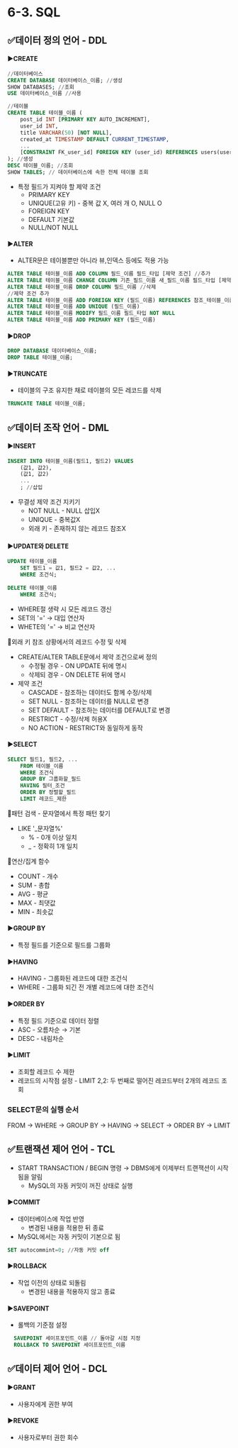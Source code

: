 # 6-3. SQL
## ✅데이터 정의 언어 - DDL
#### ▶️CREATE
```sql
//데이터베이스
CREATE DATABASE 데이터베이스_이름; //생성
SHOW DATABASES; //조회
USE 데이터베이스_이름 //사용

//테이블
CREATE TABLE 테이블_이름 (
	post_id INT [PRIMARY KEY AUTO_INCREMENT],
    user_id INT,
    title VARCHAR(50) [NOT NULL],
    created_at TIMESTAMP DEFAULT CURRENT_TIMESTAMP,
    ...
    [CONSTRAINT FK_user_id] FOREIGN KEY (user_id) REFERENCES users(user_id)
); //생성
DESC 테이블_이름; //조회
SHOW TABLES; // 데이터베이스에 속한 전체 테이블 조회
```
- 특정 필드가 지켜야 할 제약 조건
  - PRIMARY KEY
  - UNIQUE(고유 키) - 중복 값 X, 여러 개 O, NULL O
  - FOREIGN KEY
  - DEFAULT 기본값
  - NULL/NOT NULL
  
#### ▶️ALTER
- ALTER문은 테이블뿐만 아니라 뷰,인덱스 등에도 적용 가능
```sql
ALTER TABLE 테이블_이름 ADD COLUMN 필드_이름 필드_타입 [제약 조건] //추가
ALTER TABLE 테이블_이름 CHANGE COLUMN 기존_필드_이름 새_필드_이름 필드_타입 [제약 조건] //수정
ALTER TABLE 테이블_이름 DROP COLUMN 필드_이름 //삭제
//제약 조건 추가
ALTER TABLE 테이블_이름 ADD FOREIGN KEY (필드_이름) REFERENCES 참조_테이블_이름(참조_필드)
ALTER TABLE 테이블_이름 ADD UNIQUE (필드_이름) 
ALTER TABLE 테이블_이름 MODIFY 필드_이름 필드_타입 NOT NULL
ALTER TABLE 테이블_이름 ADD PRIMARY KEY (필드_이름)
```
#### ▶️DROP
```sql
DROP DATABASE 데이터베이스_이름;
DROP TABLE 테이블_이름;
```
#### ▶️TRUNCATE
- 테이블의 구조 유지한 채로 테이블의 모든 레코드를 삭제
```sql
TRUNCATE TABLE 테이블_이름;
```

## ✅데이터 조작 언어 - DML
#### ▶️INSERT
```sql
INSERT INTO 테이블_이름(필드1, 필드2) VALUES 
	(값1, 값2),
    (값1, 값2)
    ...
    ; //삽입
```
- 무결성 제약 조건 지키기
  - NOT NULL - NULL 삽입X
  - UNIQUE - 중복값X
  - 외래 키 - 존재하지 않는 레코드 참조X
 
#### ▶️UPDATE와 DELETE
```sql
UPDATE 테이블_이름
	SET 필드1 = 값1, 필드2 = 값2, ...
    WHERE 조건식;
    
DELETE 테이블_이름
    WHERE 조건식;
```
- WHERE절 생략 시 모든 레코드 갱신 
- SET의 '=' → 대입 연산자
- WHETE의 '=' → 비교 연산자

🔷외래 키 참조 상황에서의 레코드 수정 및 삭제
- CREATE/ALTER TABLE문에서 제약 조건으로써 정의
  - 수정될 경우 - ON UPDATE 뒤에 명시
  - 삭제되 경우 - ON DELETE 뒤에 명시
- 제약 조건
  - CASCADE - 참조하는 데이터도 함께 수정/삭제
  - SET NULL - 참조하는 데이터를 NULL로 변경
  - SET DEFAULT - 참조하는 데이터를 DEFAULT로 변경
  - RESTRICT - 수정/삭제 허용X
  - NO ACTION - RESTRICT와 동일하게 동작 

#### ▶️SELECT
```sql
SELECT 필드1, 필드2, ...
	FROM 테이블_이름
    WHERE 조건식
    GROUP BY 그룹화할_필드
    HAVING 필터_조건
    ORDER BY 정렬할_필드
    LIMIT 레코드_제한
```

🔷패턴 검색 - 문자열에서 특정 패턴 찾기
  - LIKE '_문자열%'
    - % - 0개 이상 일치
    - _ - 정확히 1개 일치
    
🔷연산/집계 함수
- COUNT - 개수
- SUM - 총합
- AVG - 평균
- MAX - 최댓값
- MIN - 최솟값

#### ▶️GROUP BY
- 특정 필드를 기준으로 필드를 그룹화 

#### ▶️HAVING
- HAVING - 그룹화된 레코드에 대한 조건식
- WHERE - 그룹화 되긴 전 개별 레코드에 대한 조건식

#### ▶️ORDER BY
- 특정 필드 기준으로 데이터 정렬
- ASC - 오름차순 → 기본
- DESC - 내림차순

#### ▶️LIMIT
- 조회할 레코드 수 제한
- 레코드의 시작점 설정 - LIMIT 2,2: 두 번째로 떨어진 레코드부터 2개의 레코드 조회 

### SELECT문의 실행 순서
FROM → WHERE → GROUP BY → HAVING → SELECT → ORDER BY → LIMIT 

## ✅트랜잭션 제어 언어 - TCL
- START TRANSACTION / BEGIN 명령 → DBMS에게 이제부터 트랜잭션이 시작됨을 알림
  - MySQL의 자동 커밋이 꺼진 상태로 실행
#### ▶️COMMIT 
- 데이터베이스에 작업 반영
  - 변경된 내용을 적용한 뒤 종료
- MySQL에서는 자동 커밋이 기본으로 됨
```sql
SET autocommint=0; //자동 커밋 off
```
#### ▶️ROLLBACK 
- 작업 이전의 상태로 되돌림
  - 변경된 내용을 적용하지 않고 종료
#### ▶️SAVEPOINT 
- 롤백의 기준점 설정
```sql
  SAVEPOINT 세이프포인트_이름 // 돌아갈 시점 지정
  ROLLBACK TO SAVEPOINT 세이프포인트_이름
```

## ✅데이터 제어 언어 - DCL
#### ▶️GRANT
- 사용자에게 권한 부여
#### ▶️REVOKE
- 사용자로부터 권한 회수

